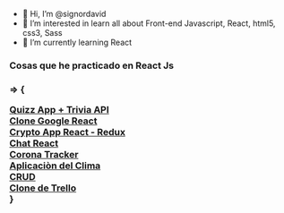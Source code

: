 - 👋 Hi, I’m @signordavid
- 👀 I’m interested in learn all about Front-end Javascript, React, html5, css3, Sass
- 🌱 I’m currently learning React

<h3>Cosas que he practicado en React Js<h3> => {
 
  <a href="https://quiz-app-signor.netlify.app/" target="_blank">Quizz App + Trivia API</a><br /> 
   <a href="https://clone-googl-signor.netlify.app/" target="_blank">Clone Google React</a><br /> 
  <a href="https://cryptoapp-signor.netlify.app/" target="_blank">Crypto App React - Redux</a><br /> 
 <a href="https://react-chat-signor.netlify.app/" target="_blank">Chat React</a><br /> 
<a href="https://corona-react-signor.netlify.app/" target="_blank">Corona Tracker</a><br /> 
<a href="https://clima-react-signor.netlify.app/" target="_blank">Aplicaciòn del Clima</a> <br /> 
<a href="https://crud-react-signor.netlify.app/" target="_blank">CRUD</a> <br /> 
<a href="https://clonetrellobuild-signor.netlify.app/" target="_blank">Clone de Trello</a> <br /> 
 }


